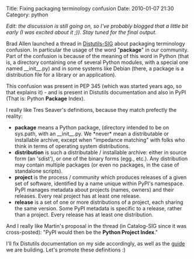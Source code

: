 Title: Fixing packaging terminology confusion 
Date: 2010-01-07 21:30
Category: python

*Edit: the discussion is still going on, so I've probably blogged that a
little bit early (I was excited about it ;)). Stay tuned for the final
output.*   
  
Brad Allen launched a thread in [Distutils-SIG][] about packaging
terminology confusion. In particular the usage of the word "**package**"
in our community. Part of the confusion is because of the meaning of
this word in Python (that is, a directory containing one of several
Python modules, with a special one named \_\_init\_\_.py) and in some
systems like Debian (there, a package is a distribution file for a
library or an application).   
  
This confusion was present in PEP 345 (which was started years ago, so
that explains it) - and is present in Distutils documentation and also
in PyPI (That is: Python **Package** Index).   
  
I really like Tres Seaver's definitions, because they match prefectly
the reality:   
-   **package** means a Python package, (directory intended to be on
    sys.path, with an \_\_init\_\_.py. We \*never\* mean a distributable
    or installable archive, except when "impedance matching" with folks
    who think in terms of operating system distributions.
-   **distribution** is such a distributable / installable archive:
    either in source form (an 'sdist'), or one of the binary forms
    (egg., etc.). Any distribution may contain multiple packages (or
    even no packages, in the case of standalone scripts).
-   **project** is the process / community which produces releases of a
    given set of software, identified by a name unique within PyPI's
    namespace. PyPI manages metadata about projects (names, owners) and
    their releases. Every real project has at least one release.
-   **release** is a set of one or more distributions of a project, each
    sharing the same version. Some PyPI metadata is specific to a
    release, rather than a project. Every release has at least one
    distribution.

  
And I really like Martin's proposal in the thread (in Catalog-SIG since
it was cross-posted): "PyPI would then be the **Python Project Index**."
  
  
I'll fix Distutils documentation on my side accordingly, as well as the
[guide][] we are building. Let's promote these definitions :)

  [Distutils-SIG]: http://mail.python.org/pipermail/distutils-sig/2010-January/015232.html
  [guide]: http://guide.python-distribute.org
